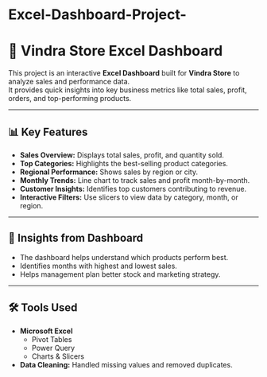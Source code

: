 # Excel-Dashboard-Project-
# 🏪 Vindra Store Excel Dashboard

This project is an interactive **Excel Dashboard** built for **Vindra Store** to analyze sales and performance data.  
It provides quick insights into key business metrics like total sales, profit, orders, and top-performing products.

---

## 📊 Key Features
- **Sales Overview:** Displays total sales, profit, and quantity sold.
- **Top Categories:** Highlights the best-selling product categories.
- **Regional Performance:** Shows sales by region or city.
- **Monthly Trends:** Line chart to track sales and profit month-by-month.
- **Customer Insights:** Identifies top customers contributing to revenue.
- **Interactive Filters:** Use slicers to view data by category, month, or region.

---

## 🧠 Insights from Dashboard
- The dashboard helps understand which products perform best.
- Identifies months with highest and lowest sales.
- Helps management plan better stock and marketing strategy.

---

## 🛠 Tools Used
- **Microsoft Excel**
  - Pivot Tables
  - Power Query
  - Charts & Slicers
- **Data Cleaning:** Handled missing values and removed duplicates.

